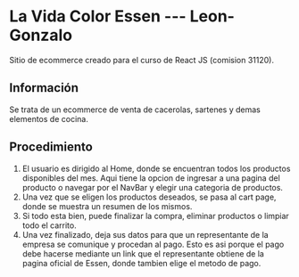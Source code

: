 #  La Vida Color Essen --- Leon-Gonzalo

Sitio de ecommerce creado para el curso de React JS (comision 31120).

## Información

Se trata de un ecommerce de venta de cacerolas, sartenes y demas elementos de cocina.


## Procedimiento

1.  El usuario es dirigido al Home, donde se encuentran todos los productos disponibles del mes. Aqui tiene la opcion de ingresar a una pagina del producto o navegar por el NavBar y elegir una categoria de productos.
2.  Una vez que se eligen los productos deseados, se pasa al cart page, donde se muestra un resumen de los mismos.
3.  Si todo esta bien, puede finalizar la compra, eliminar productos o limpiar todo el carrito.
4.  Una vez finalizado, deja sus datos para que un representante de la empresa se comunique y procedan al pago. Esto es asi porque el pago debe hacerse mediante un link que el representante obtiene de la pagina oficial de Essen, donde tambien elige el metodo de pago.
